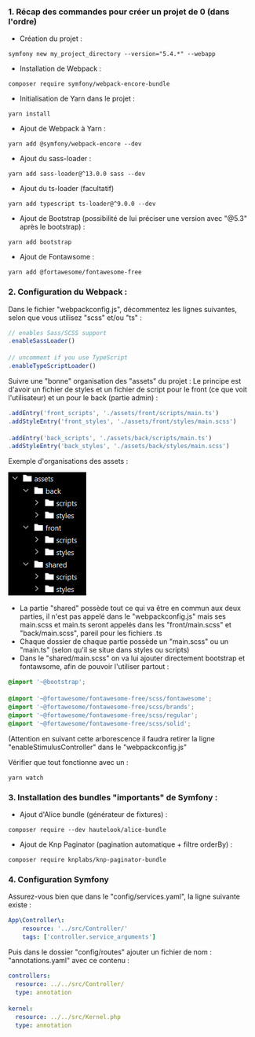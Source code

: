 

### 1. Récap des commandes pour créer un projet de 0 **(dans l'ordre)**


- Création du projet :

```
symfony new my_project_directory --version="5.4.*" --webapp
```


- Installation de Webpack :

```
composer require symfony/webpack-encore-bundle
```


- Initialisation de Yarn dans le projet :

```
yarn install
```


- Ajout de Webpack à Yarn :

```
yarn add @symfony/webpack-encore --dev
```


- Ajout du sass-loader :

```
yarn add sass-loader@^13.0.0 sass --dev
```


- Ajout du ts-loader (facultatif)

```
yarn add typescript ts-loader@^9.0.0 --dev
```


- Ajout de Bootstrap (possibilité de lui préciser une version avec "@5.3" après le bootstrap) :
```
yarn add bootstrap
```


- Ajout de Fontawsome :
```
yarn add @fortawesome/fontawesome-free
```


### 2. Configuration du Webpack :


Dans le fichier "webpackconfig.js", décommentez les lignes suivantes, selon que vous utilisez "scss" et/ou "ts" :

```js
// enables Sass/SCSS support
.enableSassLoader()

// uncomment if you use TypeScript
.enableTypeScriptLoader()
```


Suivre une "bonne" organisation des "assets" du projet :
Le principe est d'avoir un fichier de styles et un fichier de script pour le front (ce que voit l'utilisateur) et un pour le back (partie admin) :


```js
.addEntry('front_scripts', './assets/front/scripts/main.ts')
.addStyleEntry('front_styles', './assets/front/styles/main.scss')

.addEntry('back_scripts', './assets/back/scripts/main.ts')
.addStyleEntry('back_styles', './assets/back/styles/main.scss')
```

Exemple d'organisations des assets :

![](../assets/images/dir.png)


- La partie "shared" possède tout ce qui va être en commun aux deux parties, il n'est pas appelé dans le "webpackconfig.js" mais ses main.scss et main.ts seront appelés dans les "front/main.scss" et "back/main.scss", pareil pour les fichiers .ts
- Chaque dossier de chaque partie possède un "main.scss" ou un "main.ts" (selon qu'il se situe dans styles ou scripts)
- Dans le "shared/main.scss" on va lui ajouter directement bootstrap et fontawsome, afin de pouvoir l'utiliser partout :

```scss
@import '~@bootstrap';

@import '~@fortawesome/fontawesome-free/scss/fontawesome';
@import '~@fortawesome/fontawesome-free/scss/brands';
@import '~@fortawesome/fontawesome-free/scss/regular';
@import '~@fortawesome/fontawesome-free/scss/solid';
```


(Attention en suivant cette arborescence il faudra retirer la ligne "enableStimulusController" dans le "webpackconfig.js"


Vérifier que tout fonctionne avec un :
```
yarn watch
```


### 3. Installation des bundles "importants" de Symfony :


- Ajout d'Alice bundle (générateur de fixtures) :
```
composer require --dev hautelook/alice-bundle
```


- Ajout de Knp Paginator (pagination automatique + filtre orderBy) :
```
composer require knplabs/knp-paginator-bundle
```


### 4. Configuration Symfony


Assurez-vous bien que dans le "config/services.yaml", la ligne suivante existe :

```yaml
App\Controller\:
    resource: '../src/Controller/'
    tags: ['controller.service_arguments']
```


Puis dans le dossier "config/routes" ajouter un fichier de nom : "annotations.yaml" avec ce contenu :

```yaml
controllers:
  resource: ../../src/Controller/
  type: annotation

kernel:
  resource: ../../src/Kernel.php
  type: annotation
```


